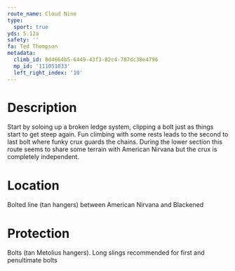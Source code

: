 ```yaml
---
route_name: Cloud Nine
type:
  sport: true
yds: 5.12a
safety: ''
fa: Ted Thompson
metadata:
  climb_id: 0d4664b5-6449-43f3-82c4-707dc38e4796
  mp_id: '111051033'
  left_right_index: '10'
---
```

# Description
Start by soloing up a broken ledge system, clipping a bolt just as things start to get steep again. Fun climbing with some rests leads to the second to last bolt where funky crux guards the chains. During the lower section this route seems to share some terrain with American Nirvana but the crux is completely independent.

# Location
Bolted line (tan hangers) between American Nirvana and Blackened

# Protection
Bolts (tan Metolius hangers). Long slings recommended for first and penultimate bolts
